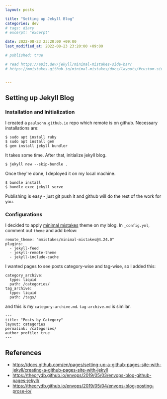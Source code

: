 ```yaml
---
layout: posts

title: "Setting up Jekyll Blog"
categories: dev
# tags: diary
# excerpt: "excerpt"

date: 2022-08-23 23:20:00 +09:00
last_modified_at: 2022-08-23 23:20:00 +09:00

# published: true

# read https://apit.dev/jekyll/minimal-mistakes-side-bar/
# https://mmistakes.github.io/minimal-mistakes/docs/layouts/#custom-sidebar-navigation-menu


---
```


## Setting up Jekyll Blog

### Installation and Initialization

I created a `paulsohn.github.io` repo which remote is on github.
Necessary installations are:

```
$ sudo apt install ruby
$ sudo apt install gem
$ gem install jekyll bundler
```

It takes some time. After that, initialize jekyll blog.

```
$ jekyll new --skip-bundle .
```

Once they're done, I deployed it on my local machine.
```
$ bundle install
$ bundle exec jekyll serve
```

Publishing is easy - just git push it and github will do the rest of the work for you.

### Configurations
I decided to apply [minimal mistakes](https://mmistakes.github.io/minimal-mistakes/) theme on my blog. In `_config.yml`, comment out `theme` and add below:

```
remote_theme: "mmistakes/minimal-mistakes@4.24.0"
plugins:
  - jekyll-feed
  - jekyll-remote-theme
  - jekyll-include-cache
```

I wanted pages to see posts category-wise and tag-wise, so I added this:
```
category_archive:
  type: liquid
  path: /categories/
tag_archive:
  type: liquid
  path: /tags/
```
and this is my `category-archive.md`. `tag-archive.md` is similar.
```
---
title: "Posts by Category"
layout: categories
permalink: /categories/
author_profile: true
---
```

## References
* https://docs.github.com/en/pages/setting-up-a-github-pages-site-with-jekyll/creating-a-github-pages-site-with-jekyll
* https://theorydb.github.io/envops/2019/05/03/envops-blog-github-pages-jekyll/
* https://theorydb.github.io/envops/2019/05/04/envops-blog-posting-prose-io/